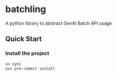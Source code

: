 # batchling

A python library to abstract GenAI Batch API usage

## Quick Start

### Install the project

```bash
uv sync
uvx pre-commit install
```
